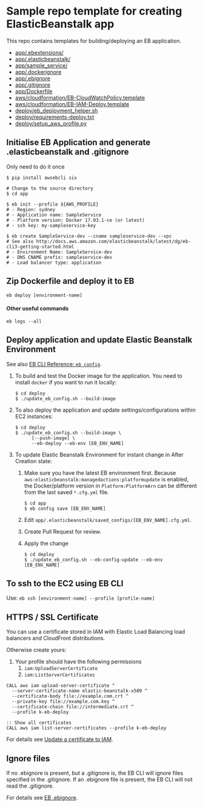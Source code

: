 # Sample repo template for creating ElasticBeanstalk app

This repo contains templates for building/deploying an EB application.
- [app/.ebextensions/](app/.ebextensions)
- [app/.elasticbeanstalk/](app/.elasticbeanstalk)
- [app/sample_service/](app/sample_service)
- [app/.dockerignore](app/.dockerignore)
- [app/.ebignore](app/.ebignore)
- [app/.gitignore](app/.gitignore)
- [app/Dockerfile](app/Dockerfile)
- [aws/cloudformation/EB-CloudWatchPolicy.template ](aws/cloudformation/EB-CloudWatchPolicy.template)
- [aws/cloudformation/EB-IAM-Deploy.template](aws/cloudformation/EB-IAM-Deploy.template)
- [deploy/eb_deployment_helper.sh](deploy/eb_deployment_helper.sh)
- [deploy/requirements-deploy.txt](deploy/requirements-deploy.txt)
- [deploy/setup_aws_profile.py](deploy/setup_aws_profile.py)

## Initialise EB Application and generate .elasticbeanstalk and .gitignore
Only need to do it once

```
$ pip install awsebcli six

# Change to the source directory
$ cd app

$ eb init --profile ${AWS_PROFILE}
# - Region: sydney
# - Application name: SampleService
# - Platform version: Docker 17.03.1-ce (or latest)
# - ssh key: my-sampleservice-key

$ eb create SampleService-dev --cname sampleservice-dev --vpc
# See also http://docs.aws.amazon.com/elasticbeanstalk/latest/dg/eb-cli3-getting-started.html
# - Environment Name: SampleService-dev
# - DNS CNAME prefix: sampleservice-dev
# - Load balancer type: application
```

## Zip Dockerfile and deploy it to EB

```
eb deploy [environment-name]
```

#### Other useful commands

```
eb logs --all
```

## Deploy application and update Elastic Beanstalk Environment

See also [EB CLI Reference: `eb config`](http://docs.aws.amazon.com/elasticbeanstalk/latest/dg/eb3-config.html).

1. To build and test the Docker image for the application. 
   You need to install `docker` if you want to run it locally:

       $ cd deploy
       $ ./update_eb_config.sh --build-image 

2. To also deploy the application and update settings/configurations within EC2 instances:
  
       $ cd deploy
       $ ./update_eb_config.sh --build-image \
             [--push-image] \
             --eb-deploy --eb-env [EB_ENV_NAME]

3. To update Elastic Beanstalk Environment for instant change in After Creation state:

    1. Make sure you have the latest EB environment first. 
       Because `aws:elasticbeanstalk:managedactions:platformupdate` is enabled, the Docker/platform version in
       `Platform:PlatformArn` can be different from the last saved `*.cfg.yml` file.
    
           $ cd app
           $ eb config save [EB_ENV_NAME]
    
    2. Edit `app/.elasticbeanstalk/saved_configs/[EB_ENV_NAME].cfg.yml`.

    3. Create Pull Request for review.

    4. Apply the change 

           $ cd deploy
           $ ./update_eb_config.sh --eb-config-update --eb-env [EB_ENV_NAME]


## To ssh to the EC2 using EB CLI

Use: `eb ssh [environment-name] --profile [profile-name]`


## HTTPS / SSL Certificate

You can use a certificate stored in IAM with Elastic Load Balancing load balancers and CloudFront distributions.

Otherwise create yours:

1. Your profile should have the following permissions
    1. `iam:UploadServerCertificate`
    1. `iam:ListServerCertificates`

```
CALL aws iam upload-server-certificate ^
  --server-certificate-name elastic-beanstalk-x509 ^
  --certificate-body file://example.com.crt ^
  --private-key file://example.com.key ^
  --certificate-chain file://intermediate.crt ^
  --profile k-eb-deploy

:: Show all certificates
CALL aws iam list-server-certificates --profile k-eb-deploy
```

For details see [Update a certificate to IAM](http://docs.aws.amazon.com/elasticbeanstalk/latest/dg/configuring-https-ssl-upload.html).

    
## Ignore files

If no .ebignore is present, but a .gitignore is, the EB CLI will ignore files
specified in the .gitignore. If an .ebignore file is present, the EB CLI will
not read the .gitignore.

For details see [EB .ebignore](
http://docs.aws.amazon.com/elasticbeanstalk/latest/dg/eb-cli3-configuration.html#eb-cli3-ebignore).